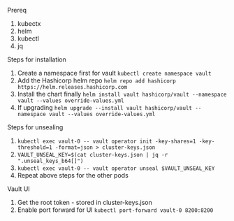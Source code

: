 Prereq

1. kubectx
2. helm
3. kubectl
4. jq

Steps for installation

1. Create a namespace first for vault
   `kubectl create namespace vault`
2. Add the Hashicorp helm repo
   `helm repo add hashicorp https://helm.releases.hashicorp.com`
3. Install the chart finally
   `helm install vault hashicorp/vault --namespace vault --values override-values.yml`
4. If upgrading
   `helm upgrade --install vault hashicorp/vault --namespace vault --values override-values.yml`

Steps for unsealing

1. `kubectl exec vault-0 -- vault operator init -key-shares=1 -key-threshold=1 -format=json > cluster-keys.json`
2. `VAULT_UNSEAL_KEY=$(cat cluster-keys.json | jq -r ".unseal_keys_b64[]")`
3. `kubectl exec vault-0 -- vault operator unseal $VAULT_UNSEAL_KEY`
4. Repeat above steps for the other pods

Vault UI

1. Get the root token - stored in cluster-keys.json
2. Enable port forward for UI
   `kubectl port-forward vault-0 8200:8200`
